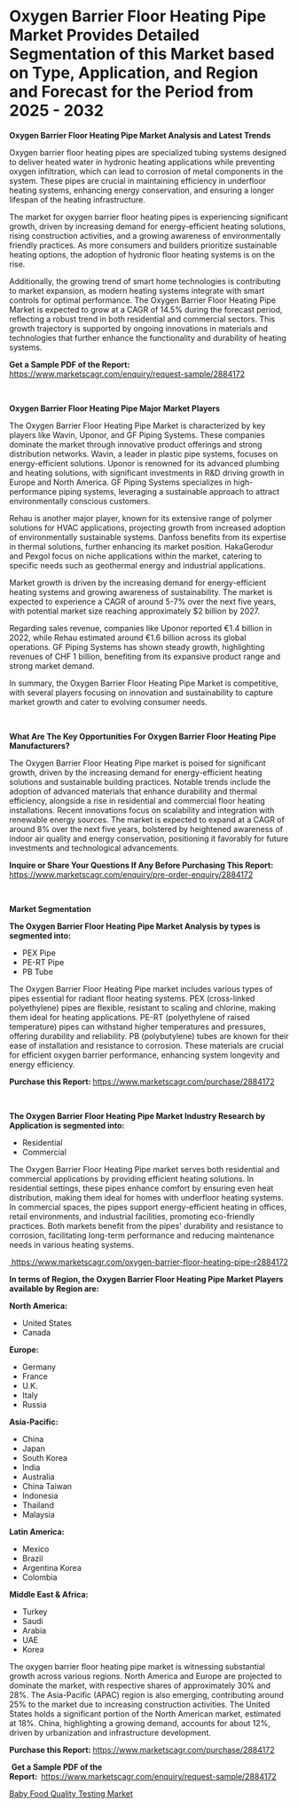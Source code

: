 <p><h1>Oxygen Barrier Floor Heating Pipe Market Provides Detailed Segmentation of this Market based on Type, Application, and Region and Forecast for the Period from 2025 - 2032</h1></p><p><strong>Oxygen Barrier Floor Heating Pipe Market Analysis and Latest Trends</strong></p>
<p><p>Oxygen barrier floor heating pipes are specialized tubing systems designed to deliver heated water in hydronic heating applications while preventing oxygen infiltration, which can lead to corrosion of metal components in the system. These pipes are crucial in maintaining efficiency in underfloor heating systems, enhancing energy conservation, and ensuring a longer lifespan of the heating infrastructure.</p><p>The market for oxygen barrier floor heating pipes is experiencing significant growth, driven by increasing demand for energy-efficient heating solutions, rising construction activities, and a growing awareness of environmentally friendly practices. As more consumers and builders prioritize sustainable heating options, the adoption of hydronic floor heating systems is on the rise.</p><p>Additionally, the growing trend of smart home technologies is contributing to market expansion, as modern heating systems integrate with smart controls for optimal performance. The Oxygen Barrier Floor Heating Pipe Market is expected to grow at a CAGR of 14.5% during the forecast period, reflecting a robust trend in both residential and commercial sectors. This growth trajectory is supported by ongoing innovations in materials and technologies that further enhance the functionality and durability of heating systems.</p></p>
<p><strong>Get a Sample PDF of the Report:&nbsp;</strong> <a href="https://www.marketscagr.com/enquiry/request-sample/2884172?utm_campaign=3068&utm_medium=2&utm_source=Github&utm_content=ia&utm_term=13032025&utm_id=oxygen-barrier-floor-heating-pipe">https://www.marketscagr.com/enquiry/request-sample/2884172</a></p>
<p>&nbsp;</p>
<p><strong>Oxygen Barrier Floor Heating Pipe Major Market Players</strong></p>
<p><p>The Oxygen Barrier Floor Heating Pipe Market is characterized by key players like Wavin, Uponor, and GF Piping Systems. These companies dominate the market through innovative product offerings and strong distribution networks. Wavin, a leader in plastic pipe systems, focuses on energy-efficient solutions. Uponor is renowned for its advanced plumbing and heating solutions, with significant investments in R&D driving growth in Europe and North America. GF Piping Systems specializes in high-performance piping systems, leveraging a sustainable approach to attract environmentally conscious customers.</p><p>Rehau is another major player, known for its extensive range of polymer solutions for HVAC applications, projecting growth from increased adoption of environmentally sustainable systems. Danfoss benefits from its expertise in thermal solutions, further enhancing its market position. HakaGerodur and Pexgol focus on niche applications within the market, catering to specific needs such as geothermal energy and industrial applications.</p><p>Market growth is driven by the increasing demand for energy-efficient heating systems and growing awareness of sustainability. The market is expected to experience a CAGR of around 5-7% over the next five years, with potential market size reaching approximately $2 billion by 2027.</p><p>Regarding sales revenue, companies like Uponor reported €1.4 billion in 2022, while Rehau estimated around €1.6 billion across its global operations. GF Piping Systems has shown steady growth, highlighting revenues of CHF 1 billion, benefiting from its expansive product range and strong market demand.</p><p>In summary, the Oxygen Barrier Floor Heating Pipe Market is competitive, with several players focusing on innovation and sustainability to capture market growth and cater to evolving consumer needs.</p></p>
<p>&nbsp;</p>
<p><strong>What Are The Key Opportunities For Oxygen Barrier Floor Heating Pipe Manufacturers?</strong></p>
<p><p>The Oxygen Barrier Floor Heating Pipe market is poised for significant growth, driven by the increasing demand for energy-efficient heating solutions and sustainable building practices. Notable trends include the adoption of advanced materials that enhance durability and thermal efficiency, alongside a rise in residential and commercial floor heating installations. Recent innovations focus on scalability and integration with renewable energy sources. The market is expected to expand at a CAGR of around 8% over the next five years, bolstered by heightened awareness of indoor air quality and energy conservation, positioning it favorably for future investments and technological advancements.</p></p>
<p><strong>Inquire or Share Your Questions If Any Before Purchasing This Report:</strong> <a href="https://www.marketscagr.com/enquiry/pre-order-enquiry/2884172?utm_campaign=3068&utm_medium=2&utm_source=Github&utm_content=ia&utm_term=13032025&utm_id=oxygen-barrier-floor-heating-pipe">https://www.marketscagr.com/enquiry/pre-order-enquiry/2884172</a></p>
<p>&nbsp;</p>
<p><strong>Market Segmentation</strong></p>
<p><strong>The Oxygen Barrier Floor Heating Pipe Market Analysis by types is segmented into:</strong></p>
<p><ul><li>PEX Pipe</li><li>PE-RT Pipe</li><li>PB Tube</li></ul></p>
<p><p>The Oxygen Barrier Floor Heating Pipe market includes various types of pipes essential for radiant floor heating systems. PEX (cross-linked polyethylene) pipes are flexible, resistant to scaling and chlorine, making them ideal for heating applications. PE-RT (polyethylene of raised temperature) pipes can withstand higher temperatures and pressures, offering durability and reliability. PB (polybutylene) tubes are known for their ease of installation and resistance to corrosion. These materials are crucial for efficient oxygen barrier performance, enhancing system longevity and energy efficiency.</p></p>
<p><strong>Purchase this Report:&nbsp;</strong><a href="https://www.marketscagr.com/purchase/2884172?utm_campaign=3068&utm_medium=2&utm_source=Github&utm_content=ia&utm_term=13032025&utm_id=oxygen-barrier-floor-heating-pipe">https://www.marketscagr.com/purchase/2884172</a></p>
<p>&nbsp;</p>
<p><strong>The Oxygen Barrier Floor Heating Pipe Market Industry Research by Application is segmented into:</strong></p>
<p><ul><li>Residential</li><li>Commercial</li></ul></p>
<p><p>The Oxygen Barrier Floor Heating Pipe market serves both residential and commercial applications by providing efficient heating solutions. In residential settings, these pipes enhance comfort by ensuring even heat distribution, making them ideal for homes with underfloor heating systems. In commercial spaces, the pipes support energy-efficient heating in offices, retail environments, and industrial facilities, promoting eco-friendly practices. Both markets benefit from the pipes' durability and resistance to corrosion, facilitating long-term performance and reducing maintenance needs in various heating systems.</p></p>
<p><a href="https://www.marketscagr.com/oxygen-barrier-floor-heating-pipe-r2884172?utm_campaign=3068&utm_medium=2&utm_source=Github&utm_content=ia&utm_term=13032025&utm_id=oxygen-barrier-floor-heating-pipe">&nbsp;https://www.marketscagr.com/oxygen-barrier-floor-heating-pipe-r2884172</a></p>
<p><strong>In terms of Region, the Oxygen Barrier Floor Heating Pipe Market Players available by Region are:</strong></p>
<p>
    <p> <strong> North America: </strong>
        <ul>
            <li>United States</li>
            <li>Canada</li>
        </ul>
        </p> 
    <p> <strong> Europe: </strong>
        <ul>
            <li>Germany</li>
            <li>France</li>
            <li>U.K.</li>
            <li>Italy</li>
            <li>Russia</li>
        </ul>
        </p> 
    <p> <strong> Asia-Pacific: </strong>
        <ul>
            <li>China</li>
            <li>Japan</li>
            <li>South Korea</li>
            <li>India</li>
            <li>Australia</li>
            <li>China Taiwan</li>
            <li>Indonesia</li>
            <li>Thailand</li>
            <li>Malaysia</li>
        </ul>
        </p> 
    <p> <strong> Latin America: </strong>
        <ul>
            <li>Mexico</li>
            <li>Brazil</li>
            <li>Argentina Korea</li>
            <li>Colombia</li>
        </ul>
        </p> 
    <p> <strong> Middle East & Africa: </strong>
        <ul>
            <li>Turkey</li>
            <li>Saudi</li>
            <li>Arabia</li>
            <li>UAE</li>
            <li>Korea</li>
        </ul>
    </p>
    </p>
<p><p>The oxygen barrier floor heating pipe market is witnessing substantial growth across various regions. North America and Europe are projected to dominate the market, with respective shares of approximately 30% and 28%. The Asia-Pacific (APAC) region is also emerging, contributing around 25% to the market due to increasing construction activities. The United States holds a significant portion of the North American market, estimated at 18%. China, highlighting a growing demand, accounts for about 12%, driven by urbanization and infrastructure development.</p></p>
<p><strong>Purchase this Report: </strong><a href="https://www.marketscagr.com/purchase/2884172?utm_campaign=3068&utm_medium=2&utm_source=Github&utm_content=ia&utm_term=13032025&utm_id=oxygen-barrier-floor-heating-pipe">https://www.marketscagr.com/purchase/2884172</a></p>
<p>&nbsp;<strong>Get a Sample PDF of the Report:&nbsp;&nbsp;</strong><a href="https://www.marketscagr.com/enquiry/request-sample/2884172?utm_campaign=3068&utm_medium=2&utm_source=Github&utm_content=ia&utm_term=13032025&utm_id=oxygen-barrier-floor-heating-pipe">https://www.marketscagr.com/enquiry/request-sample/2884172</a></p>
<p><strong></strong></p>
<p><p><a href="https://github.com/paljuhubeyde/Market-Research-Report-List-1/blob/main/baby-food-quality-testing-market.md?utm_campaign=3068&utm_medium=2&utm_source=Github&utm_content=ia&utm_term=13032025&utm_id=oxygen-barrier-floor-heating-pipe">Baby Food Quality Testing Market</a></p></p>